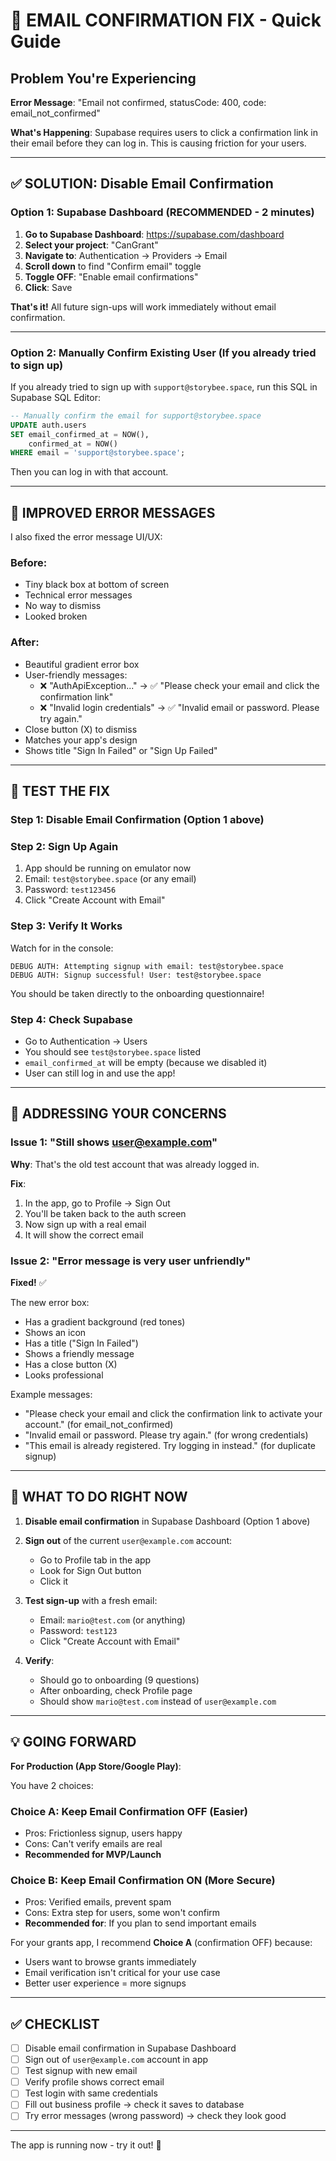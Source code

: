 # 🔧 EMAIL CONFIRMATION FIX - Quick Guide

## Problem You're Experiencing

**Error Message**: "Email not confirmed, statusCode: 400, code: email_not_confirmed"

**What's Happening**: Supabase requires users to click a confirmation link in their email before they can log in. This is causing friction for your users.

---

## ✅ SOLUTION: Disable Email Confirmation

### Option 1: Supabase Dashboard (RECOMMENDED - 2 minutes)

1. **Go to Supabase Dashboard**: https://supabase.com/dashboard
2. **Select your project**: "CanGrant"
3. **Navigate to**: Authentication → Providers → Email
4. **Scroll down** to find "Confirm email" toggle
5. **Toggle OFF**: "Enable email confirmations"
6. **Click**: Save

**That's it!** All future sign-ups will work immediately without email confirmation.

---

### Option 2: Manually Confirm Existing User (If you already tried to sign up)

If you already tried to sign up with `support@storybee.space`, run this SQL in Supabase SQL Editor:

```sql
-- Manually confirm the email for support@storybee.space
UPDATE auth.users 
SET email_confirmed_at = NOW(), 
    confirmed_at = NOW()
WHERE email = 'support@storybee.space';
```

Then you can log in with that account.

---

## 🎨 IMPROVED ERROR MESSAGES

I also fixed the error message UI/UX:

### Before:
- Tiny black box at bottom of screen
- Technical error messages
- No way to dismiss
- Looked broken

### After:
- Beautiful gradient error box
- User-friendly messages:
  - ❌ "AuthApiException..." → ✅ "Please check your email and click the confirmation link"
  - ❌ "Invalid login credentials" → ✅ "Invalid email or password. Please try again."
- Close button (X) to dismiss
- Matches your app's design
- Shows title "Sign In Failed" or "Sign Up Failed"

---

## 📱 TEST THE FIX

### Step 1: Disable Email Confirmation (Option 1 above)

### Step 2: Sign Up Again

1. App should be running on emulator now
2. Email: `test@storybee.space` (or any email)
3. Password: `test123456`
4. Click "Create Account with Email"

### Step 3: Verify It Works

Watch for in the console:
```
DEBUG AUTH: Attempting signup with email: test@storybee.space
DEBUG AUTH: Signup successful! User: test@storybee.space
```

You should be taken directly to the onboarding questionnaire!

### Step 4: Check Supabase

- Go to Authentication → Users
- You should see `test@storybee.space` listed
- `email_confirmed_at` will be empty (because we disabled it)
- User can still log in and use the app!

---

## 🚨 ADDRESSING YOUR CONCERNS

### Issue 1: "Still shows user@example.com"

**Why**: That's the old test account that was already logged in.

**Fix**:
1. In the app, go to Profile → Sign Out
2. You'll be taken back to the auth screen
3. Now sign up with a real email
4. It will show the correct email

### Issue 2: "Error message is very user unfriendly"

**Fixed!** ✅ 

The new error box:
- Has a gradient background (red tones)
- Shows an icon
- Has a title ("Sign In Failed")
- Shows a friendly message
- Has a close button (X)
- Looks professional

Example messages:
- "Please check your email and click the confirmation link to activate your account." (for email_not_confirmed)
- "Invalid email or password. Please try again." (for wrong credentials)
- "This email is already registered. Try logging in instead." (for duplicate signup)

---

## 🎯 WHAT TO DO RIGHT NOW

1. **Disable email confirmation** in Supabase Dashboard (Option 1 above)

2. **Sign out** of the current `user@example.com` account:
   - Go to Profile tab in the app
   - Look for Sign Out button
   - Click it

3. **Test sign-up** with a fresh email:
   - Email: `mario@test.com` (or anything)
   - Password: `test123`
   - Click "Create Account with Email"

4. **Verify**:
   - Should go to onboarding (9 questions)
   - After onboarding, check Profile page
   - Should show `mario@test.com` instead of `user@example.com`

---

## 💡 GOING FORWARD

**For Production (App Store/Google Play)**:

You have 2 choices:

### Choice A: Keep Email Confirmation OFF (Easier)
- Pros: Frictionless signup, users happy
- Cons: Can't verify emails are real
- **Recommended for MVP/Launch**

### Choice B: Keep Email Confirmation ON (More Secure)
- Pros: Verified emails, prevent spam
- Cons: Extra step for users, some won't confirm
- **Recommended for**: If you plan to send important emails

For your grants app, I recommend **Choice A** (confirmation OFF) because:
- Users want to browse grants immediately
- Email verification isn't critical for your use case
- Better user experience = more signups

---

## ✅ CHECKLIST

- [ ] Disable email confirmation in Supabase Dashboard
- [ ] Sign out of `user@example.com` account in app
- [ ] Test signup with new email
- [ ] Verify profile shows correct email
- [ ] Test login with same credentials
- [ ] Fill out business profile → check it saves to database
- [ ] Try error messages (wrong password) → check they look good

---

The app is running now - try it out! 🚀
